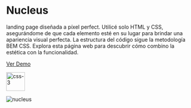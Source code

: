 # Nucleus
landing page diseñada a píxel perfect. Utilicé solo HTML y CSS, asegurándome de que cada elemento esté en su lugar para brindar una apariencia visual perfecta. La estructura del código sigue la metodología BEM CSS. Explora esta página web para descubrir cómo combino la estética con la funcionalidad.
<br/>
<p><a href="https://graceful-dusk-02c499.netlify.app/">Ver Demo</a></p>

<img src="https://github.com/ingMarcosOrtiz/Nucleus/assets/19525887/d25071e5-e3ae-48cf-bc1d-8ba3e0039931" width="50" height="50" alt="css-3">


![nucleus](https://github.com/ingMarcosOrtiz/Nucleus/assets/19525887/e003dfe5-4ca8-48a1-8397-7d2ad5d9411f)
